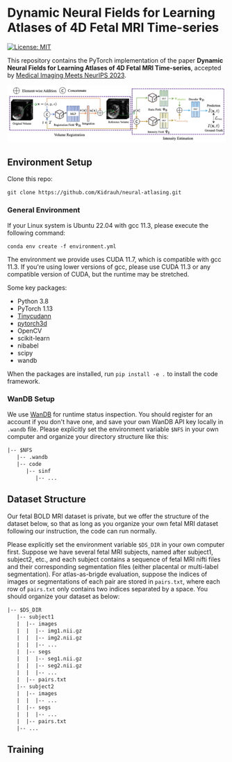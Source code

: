 # Dynamic Neural Fields for Learning Atlases of 4D Fetal MRI Time-series

[![License: MIT](https://img.shields.io/badge/License-MIT-yellow.svg)](https://github.com/clintonjwang/sinf/blob/main/LICENSE)

This repository contains the PyTorch implementation of the paper **Dynamic Neural Fields for Learning Atlases of 4D Fetal MRI Time-series**, accepted by [Medical Imaging Meets NeurIPS 2023](https://sites.google.com/view/med-neurips2023).

![img](teaser.png)

## Environment Setup

Clone this repo:

```shell
git clone https://github.com/Kidrauh/neural-atlasing.git
```

### General Environment

If your Linux system is Ubuntu 22.04 with gcc 11.3, please execute the following command:

```shell
conda env create -f environment.yml
```

The environment we provide uses CUDA 11.7, which is compatible with gcc 11.3. If you're using lower versions of gcc, please use CUDA 11.3 or any compatible version of CUDA, but the runtime may be stretched.

Some key packages:

- Python 3.8
- PyTorch 1.13
- [Tinycudann](https://github.com/NVlabs/tiny-cuda-nn)
- [pytorch3d](https://github.com/facebookresearch/pytorch3d/blob/main/INSTALL.md)
- OpenCV
- scikit-learn
- nibabel
- scipy
- wandb

When the packages are installed, run `pip install -e .` to install the code framework.

### WanDB Setup

We use [WanDB](https://wandb.ai/) for runtime status inspection. You should register for an account if you don't have one, and save your own WanDB API key locally in `.wandb` file. Please explicitly set the environment variable `$NFS` in your own computer and organize your directory structure like this:

```
|-- $NFS
   |-- .wandb
   |-- code
      |-- sinf
         |-- ...
```

## Dataset Structure

Our fetal BOLD MRI dataset is private, but we offer the structure of the dataset below, so that as long as you organize your own fetal MRI dataset following our instruction, the code can run normally.

Please explicitly set the environment variable `$DS_DIR` in your own computer first. Suppose we have several fetal MRI subjects, named after subject1, subject2, etc., and each subject contains a sequence of fetal MRI nifti files and their corresponding segmentation files (either placental or multi-label segmentation). For atlas-as-brigde evaluation, suppose the indices of images or segmentations of each pair are stored in `pairs.txt`, where each row of `pairs.txt` only contains two indices separated by a space. You should organize your dataset as below:

```
|-- $DS_DIR
   |-- subject1
   |  |-- images
   |  |  |-- img1.nii.gz
   |  |  |-- img2.nii.gz
   |  |  |-- ...
   |  |-- segs
   |  |  |-- seg1.nii.gz
   |  |  |-- seg2.nii.gz
   |  |  |-- ...
   |  |-- pairs.txt
   |-- subject2
   |  |-- images
   |  |  |-- ...
   |  |-- segs
   |  |  |-- ...
   |  |-- pairs.txt
   |-- ...
```

## Training
